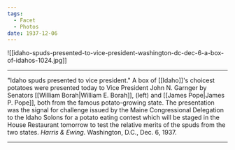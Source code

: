 ```yaml
---
tags:
  - Facet
  - Photos
date: 1937-12-06
---
```

![[idaho-spuds-presented-to-vice-president-washington-dc-dec-6-a-box-of-idahos-1024.jpg]]

---

"Idaho spuds presented to vice president." A box of [[Idaho]]'s choicest potatoes were presented today to Vice President John N. Garnger by Senators [[William Borah|William E. Borah]], (left) and [[James Pope|James P. Pope]], both from the famous potato-growing state. The presentation was the signal for challenge issued by the Maine Congressional Delegation to the Idaho Solons for a potato eating contest which will be staged in the House Restaurant tomorrow to test the relative merits of the spuds from the two states. *Harris & Ewing*. Washington, D.C., Dec. 6, 1937.

---